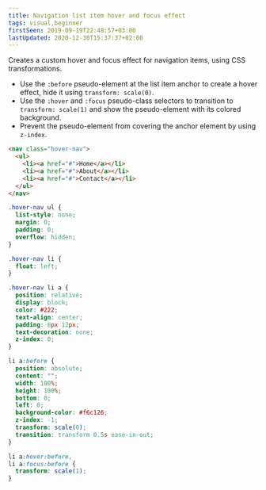 ```yaml
---
title: Navigation list item hover and focus effect
tags: visual,beginner
firstSeen: 2019-09-19T22:48:57+03:00
lastUpdated: 2020-12-30T15:37:37+02:00
---
```


Creates a custom hover and focus effect for navigation items, using CSS transformations.

- Use the `:before` pseudo-element at the list item anchor to create a hover effect, hide it using `transform: scale(0)`.
- Use the `:hover` and `:focus` pseudo-class selectors to transition to `transform: scale(1)` and show the pseudo-element with its colored background.
- Prevent the pseudo-element from covering the anchor element by using `z-index`.

```html
<nav class="hover-nav">
  <ul>
    <li><a href="#">Home</a></li>
    <li><a href="#">About</a></li>
    <li><a href="#">Contact</a></li>
  </ul>
</nav>
```

```css
.hover-nav ul {
  list-style: none;
  margin: 0;
  padding: 0;
  overflow: hidden;
}

.hover-nav li {
  float: left;
}

.hover-nav li a {
  position: relative;
  display: block;
  color: #222;
  text-align: center;
  padding: 8px 12px;
  text-decoration: none;
  z-index: 0;
}

li a:before {
  position: absolute;
  content: "";
  width: 100%;
  height: 100%;
  bottom: 0;
  left: 0;
  background-color: #f6c126;
  z-index: -1;
  transform: scale(0);
  transition: transform 0.5s ease-in-out;
}

li a:hover:before,
li a:focus:before {
  transform: scale(1);
}
```
